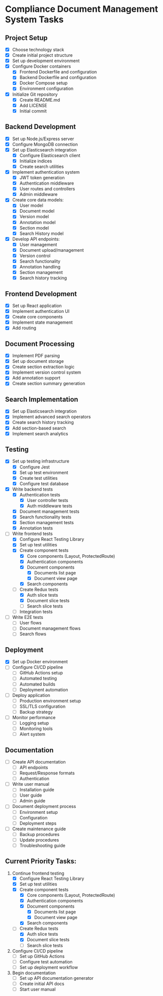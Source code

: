 # Compliance Document Management System Tasks

## Project Setup
- [x] Choose technology stack
- [x] Create initial project structure
- [x] Set up development environment
- [x] Configure Docker containers
  - [x] Frontend Dockerfile and configuration
  - [x] Backend Dockerfile and configuration
  - [x] Docker Compose setup
  - [x] Environment configuration
- [x] Initialize Git repository
  - [x] Create README.md
  - [x] Add LICENSE
  - [x] Initial commit

## Backend Development
- [x] Set up Node.js/Express server
- [x] Configure MongoDB connection
- [x] Set up Elasticsearch integration
  - [x] Configure Elasticsearch client
  - [x] Initialize indices
  - [x] Create search utilities
- [x] Implement authentication system
  - [x] JWT token generation
  - [x] Authentication middleware
  - [x] User routes and controllers
  - [x] Admin middleware
- [x] Create core data models:
  - [x] User model
  - [x] Document model
  - [x] Version model
  - [x] Annotation model
  - [x] Section model
  - [x] Search History model
- [x] Develop API endpoints:
  - [x] User management
  - [x] Document upload/management
  - [x] Version control
  - [x] Search functionality
  - [x] Annotation handling
  - [x] Section management
  - [x] Search history tracking

## Frontend Development
- [x] Set up React application
- [x] Implement authentication UI
- [x] Create core components
- [x] Implement state management
- [x] Add routing

## Document Processing
- [x] Implement PDF parsing
- [x] Set up document storage
- [x] Create section extraction logic
- [x] Implement version control system
- [x] Add annotation support
- [x] Create section summary generation

## Search Implementation
- [x] Set up Elasticsearch integration
- [x] Implement advanced search operators
- [x] Create search history tracking
- [x] Add section-based search
- [x] Implement search analytics

## Testing
- [x] Set up testing infrastructure
  - [x] Configure Jest
  - [x] Set up test environment
  - [x] Create test utilities
  - [x] Configure test database
- [x] Write backend tests
  - [x] Authentication tests
    - [x] User controller tests
    - [x] Auth middleware tests
  - [x] Document management tests
  - [x] Search functionality tests
  - [x] Section management tests
  - [x] Annotation tests
- [ ] Write frontend tests
  - [x] Configure React Testing Library
  - [x] Set up test utilities
  - [x] Create component tests
    - [x] Core components (Layout, ProtectedRoute)
    - [x] Authentication components
    - [x] Document components
      - [x] Documents list page
      - [x] Document view page
    - [x] Search components
  - [ ] Create Redux tests
    - [x] Auth slice tests
    - [x] Document slice tests
    - [ ] Search slice tests
  - [ ] Integration tests
- [ ] Write E2E tests
  - [ ] User flows
  - [ ] Document management flows
  - [ ] Search flows

## Deployment
- [x] Set up Docker environment
- [ ] Configure CI/CD pipeline
  - [ ] GitHub Actions setup
  - [ ] Automated testing
  - [ ] Automated builds
  - [ ] Deployment automation
- [ ] Deploy application
  - [ ] Production environment setup
  - [ ] SSL/TLS configuration
  - [ ] Backup strategy
- [ ] Monitor performance
  - [ ] Logging setup
  - [ ] Monitoring tools
  - [ ] Alert system

## Documentation
- [ ] Create API documentation
  - [ ] API endpoints
  - [ ] Request/Response formats
  - [ ] Authentication
- [ ] Write user manual
  - [ ] Installation guide
  - [ ] User guide
  - [ ] Admin guide
- [ ] Document deployment process
  - [ ] Environment setup
  - [ ] Configuration
  - [ ] Deployment steps
- [ ] Create maintenance guide
  - [ ] Backup procedures
  - [ ] Update procedures
  - [ ] Troubleshooting guide

## Current Priority Tasks:
1. Continue frontend testing
   - [x] Configure React Testing Library
   - [x] Set up test utilities
   - [x] Create component tests
     - [x] Core components (Layout, ProtectedRoute)
     - [x] Authentication components
     - [x] Document components
       - [x] Documents list page
       - [x] Document view page
     - [x] Search components
   - [ ] Create Redux tests
     - [x] Auth slice tests
     - [x] Document slice tests
     - [ ] Search slice tests

2. Configure CI/CD pipeline
   - [ ] Set up GitHub Actions
   - [ ] Configure test automation
   - [ ] Set up deployment workflow

3. Begin documentation
   - [ ] Set up API documentation generator
   - [ ] Create initial API docs
   - [ ] Start user manual
